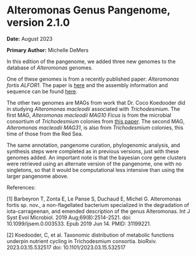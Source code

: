 # Alteromonas Genus Pangenome, version 2.1.0

**Date:** August 2023

**Primary Author:** Michelle DeMers

In this edition of the pangenome, we added three new genomes to the database of *Alteromonas* genomes. 

One of these genomes is from a recently published paper: *Alteromonas fortis ALFOR1*. The paper is [here](https://pubmed.ncbi.nlm.nih.gov/31199221/) and the assembly information and sequence can be found [here](https://www.ncbi.nlm.nih.gov/assembly/GCF_903772925.1/?shouldredirect=false).

The other two genomes are MAGs from work that Dr. Coco Koedooder did in studying *Alteromonas macleodii* associated with *Trichodesmium*. The first MAG, *Alteromonas macleodii MAG10 Ficus* is from the microbial consortium of *Trichodesmium* colonies from [this paper](https://www.biorxiv.org/content/10.1101/2023.03.15.532517v1). The second MAG, *Alteromonas macleodii MAG31*, is also from *Trichodesmium* colonies, this time of those from the Red Sea.

The same annotation, pangenome curation, phylogenomic analysis, and synthesis steps were completed as in previous versions, just with these genomes added. An important note is that the bayesian core gene clusters were retrieved using an alternate version of the pangenome, one with no singletons, so that it would be computational less intensive than using the larger pangenome above.

References:

[1] Barbeyron T, Zonta E, Le Panse S, Duchaud E, Michel G. Alteromonas fortis sp. nov., a non-flagellated bacterium specialized in the degradation of iota-carrageenan, and emended description of the genus Alteromonas. Int J Syst Evol Microbiol. 2019 Aug;69(8):2514-2521. doi: 10.1099/ijsem.0.003533. Epub 2019 Jun 14. PMID: 31199221.

[2] Koedooder, C, et al. Taxonomic distribution of metabolic functions underpin nutrient cycling in Trichodesmium consortia. bioRxiv. 2023.03.15.532517 doi: 10.1101/2023.03.15.532517
